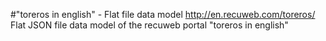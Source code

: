 #"toreros in english" - Flat file data model
http://en.recuweb.com/toreros/
Flat JSON file data model of the recuweb portal "toreros in english"
